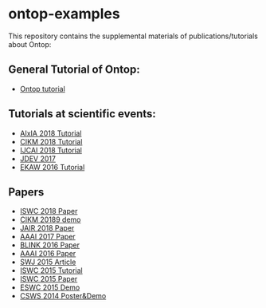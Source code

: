 ontop-examples
==============

This repository contains the supplemental materials of publications/tutorials about Ontop:

## General Tutorial of Ontop:
- [Ontop tutorial](ontop-v3-tutorial)

## Tutorials at scientific events:
- [AIxIA 2018 Tutorial](aixia-tutorial-2018)
- [CIKM 2018 Tutorial](cikm-tutorial-2018)
- [IJCAI 2018 Tutorial](ijcai-tutorial-2018)
- [JDEV 2017](jdev-2017)
- [EKAW 2016 Tutorial](ekaw-tutorial-2016)


## Papers
- [ISWC 2018 Paper](iswc-2018-optional)
- [CIKM 20189 demo](cikm-2018-temporal-obda)
- [JAIR 2018 Paper](jair-2018-MTL-datalog)
- [AAAI 2017 Paper](aaai-2017-MTL-datalog)
- [BLINK 2016 Paper](blink-2016-vig)
- [AAAI 2016 Paper](aaai-2016-ontoprox)
- [SWJ 2015 Article](swj-2015)
- [ISWC 2015 Tutorial](iswc-tutorial-2015)
- [ISWC 2015 Paper](iswc-crosslinked)
- [ESWC 2015 Demo](eswc-2015)
- [CSWS 2014 Poster&Demo](csws-2014)

